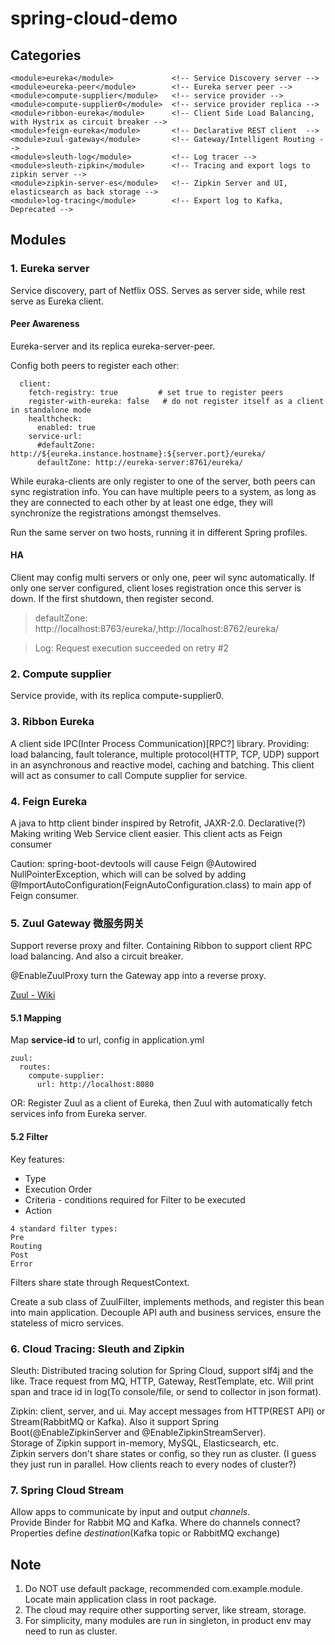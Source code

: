 # spring-cloud-demo
## Categories

```
<module>eureka</module>             <!-- Service Discovery server -->
<module>eureka-peer</module>        <!-- Eureka server peer -->
<module>compute-supplier</module>   <!-- service provider -->
<module>compute-supplier0</module>  <!-- service provider replica -->
<module>ribbon-eureka</module>      <!-- Client Side Load Balancing, with Hystrix as circuit breaker -->
<module>feign-eureka</module>       <!-- Declarative REST client  -->
<module>zuul-gateway</module>       <!-- Gateway/Intelligent Routing -->
<module>sleuth-log</module>         <!-- Log tracer -->
<module>sleuth-zipkin</module>      <!-- Tracing and export logs to zipkin server -->
<module>zipkin-server-es</module>   <!-- Zipkin Server and UI, elasticsearch as back storage -->
<module>log-tracing</module>        <!-- Export log to Kafka, Deprecated -->
```

## Modules
### 1. Eureka server
Service discovery, part of Netflix OSS.
Serves as server side, while rest serve as Eureka client. 

#### Peer Awareness
Eureka-server and its replica eureka-server-peer.

Config both peers to register each other:
```
  client:
    fetch-registry: true         # set true to register peers
    register-with-eureka: false   # do not register itself as a client in standalone mode
    healthcheck:
      enabled: true
    service-url:
      #defaultZone: http://${eureka.instance.hostname}:${server.port}/eureka/
      defaultZone: http://eureka-server:8761/eureka/
```
While euraka-clients are only register to one of the server, both peers can sync registration info. You can have multiple peers to a system, as long as they are connected to each other by at least one edge, they will synchronize the registrations amongst themselves.

Run the same server on two hosts, running it in different Spring profiles.

#### HA
Client may config multi servers or only one, peer wil sync automatically. If only one server configured, client loses registration once this server is down.
If the first shutdown, then register second.
> defaultZone: http://localhost:8763/eureka/,http://localhost:8762/eureka/

> Log: Request execution succeeded on retry #2

### 2. Compute supplier
Service provide, with its replica compute-supplier0.
 
### 3. Ribbon Eureka
A client side IPC(Inter Process Communication)[RPC?] library. Providing: load balancing, fault tolerance, multiple protocol(HTTP, TCP, UDP) support in an asynchronous and reactive model, caching and batching.
This client will act as consumer to call Compute supplier for service.

### 4. Feign Eureka
A java to http client binder inspired by Retrofit, JAXR-2.0.
Declarative(?) 
Making writing Web Service client easier.
This client acts as Feign consumer

Caution:
spring-boot-devtools will cause Feign @Autowired NullPointerException, which will can be solved by adding @ImportAutoConfiguration(FeignAutoConfiguration.class) to main app of Feign consumer.

### 5. Zuul Gateway 微服务网关
Support reverse proxy and filter.
Containing Ribbon to support client RPC load balancing.
And also a circuit breaker.

@EnableZuulProxy turn the Gateway app into a reverse proxy.

[Zuul - Wiki](https://github.com/Netflix/zuul/wiki)

#### 5.1 Mapping
Map **service-id** to url, config in application.yml

```
zuul:
  routes:
    compute-supplier:
      url: http://localhost:8080
```

OR:
Register Zuul as a client of Eureka, then Zuul with automatically fetch services info from Eureka server.


#### 5.2 Filter
Key features:
- Type
-  Execution Order
-  Criteria - conditions required for Filter to be executed
-  Action
```
4 standard filter types:
Pre
Routing
Post
Error
```
Filters share state through RequestContext.

Create a sub class of ZuulFilter, implements methods, and register this bean into main application. Decouple API auth and business services, ensure the stateless of micro services.

### 6. Cloud Tracing: Sleuth and Zipkin
Sleuth: Distributed tracing solution for Spring Cloud, support slf4j and the like. Trace request from MQ, HTTP, Gateway, RestTemplate, etc.
Will print span and trace id in log(To console/file, or send to collector in json format).

Zipkin: client, server, and ui. May accept messages from HTTP(REST API) or Stream(RabbitMQ or Kafka). Also it support Spring Boot(@EnableZipkinServer and @EnableZipkinStreamServer).    
Storage of Zipkin support in-memory, MySQL, Elasticsearch, etc.    
Zipkin servers don't share states or config, so they run as cluster. (I guess they just run in parallel. How clients reach to every nodes of cluster?)

### 7. Spring Cloud Stream
Allow apps to communicate by input and output _channels_.  
Provide Binder for Rabbit MQ and Kafka.
Where do channels connect? Properties define _destination_(Kafka topic or RabbitMQ exchange)

## Note
1. Do NOT use default package, recommended com.example.module. Locate main application class in root package.
2. The cloud may require other supporting server, like stream, storage.
3. For simplicity, many modules are run in singleton, in product env may need to run as cluster.
